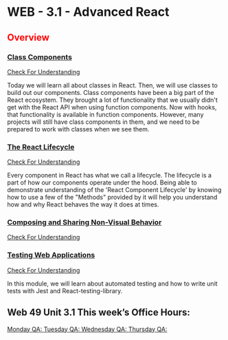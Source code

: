 # WEB - 3.1 - Advanced React

## <span style="color:red">Overview</span>

### [Class Components](./Module_1-Class-Components/README.md)

[Check For Understanding](./Module_1-Class-Components/Objects/Understanding.md)

Today we will learn all about classes in React. Then, we will use classes to build out our components. Class components have been a big part of the React ecosystem. They brought a lot of functionality that we usually didn't get with the React API when using function components. Now with hooks, that functionality is available in function components. However, many projects will still have class components in them, and we need to be prepared to work with classes when we see them.

### [The React Lifecycle](./Module_2-The-React-Lifecycle/README.md)

[Check For Understanding](./Module_2-The-React-Lifecycle/Objects/Understanding.md)

Every component in React has what we call a lifecycle. The lifecycle is a part of how our components operate under the hood. Being able to demonstrate understanding of the 'React Component Lifecycle' by knowing how to use a few of the "Methods" provided by it will help you understand how and why React behaves the way it does at times.

### [Composing and Sharing Non-Visual Behavior](./Module_3-Composing-and-Sharing-Non-Visual-Behaviors/README.md)

[Check For Understanding](./Module_3-Composing-and-Sharing-Non-Visual-Behaviors/Objects/Understanding.md)

### [Testing Web Applications](./Module_4-Testing-Web-Applications/README.md)

[Check For Understanding](./Module_4-Testing-Web-Applications/Objects/Understanding.md)

In this module, we will learn about automated testing and how to write unit tests with Jest and React-testing-library.


##  Web 49 Unit 3.1 This week’s Office Hours:

[Monday QA: ](https://bloomtech.zoom.us/rec/share/GG8XmFWPEzoLzo_rGYXlQOqao9p25QqaILEKznRNiP1x8RveT0ZCNCw-lMt8IPHM.i19Ib7zGA9vgTXRV)
[Tuesday QA: ](https://bloomtech.zoom.us/rec/share/n_pN5vT3RkfhUbT7umAZtTpqV8t1HSJfE9DM4vZkGjhZmPWGD-oZ-SOUsQ0o4ZiP.2EVsEfI7-aISe5Hs)
[Wednesday QA: ](https://bloomtech.zoom.us/rec/share/2cpifDmw5-cmY5Md2CgZBBC1oBoGVGOn2HyrutUFDvc2qSHDYCqGj9kyp7uXMzbp.PSGH0OypCLfl9Uft)
[Thursday QA: ](https://bloomtech.zoom.us/rec/share/KaCRGSZmUS68CFkT5M5ukBCtUQk_Q_YXVFLMp1M4VPGhMcWlVXaUSdkYjx66vTRM.VAKp2A19D1ebdzCs)